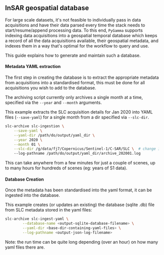 ## InSAR geospatial database

For large scale datasets, it's not feasible to individually pass in data acquisitions and have their data parsed every time the stack needs to start/resume/append processing data.  To this end, `PyGamma` supports indexing data acquisitions into a geospatial temporal database which keeps a record of all the data acquisitions available, their geospatial metadata, and indexes them in a way that's optimal for the workflow to query and use.

This guide explains how to generate and maintain such a database.

#### Metadata YAML extraction

The first step in creating the database is to extract the appropriate metadata from acquisitions into a standardised format, this must be done for all acquisitions you wish to add to the database.

The archiving script currently only archives a single month at a time, specified via the `--year` and `--month` arguments.

This example extracts the SLC acquisition details for Jan 2020 into YAML files (`--save-yaml`) for a single month from a dir specified via `--slc-dir`.

```BASH
slc-archive slc-ingestion \
    --save-yaml \
    --yaml-dir /path/do/output/yaml_dir \
    --year 2020 \
    --month 01 \
    --slc-dir /g/data/fj7/Copernicus/Sentinel-1/C-SAR/SLC \  # change if required
    --log-pathname /path/do/output/yaml_dir/archive_202001.log
```

This can take anywhere from a few minutes for just a couple of scenes, up to many hours for hundreds of scenes (eg: years of S1 data).

#### Database Creation

Once the metadata has been standardised into the yaml format, it can be ingested into the database.

This example creates (or updates an existing) the database (sqlite .db) file from SLC metadata stored in the yaml files:

```BASH
slc-archive slc-ingest-yaml \
        --database-name <output-sqlite-database-filename> \
        --yaml-dir <base-dir-containing-yaml-files> \
        --log-pathname <output-json-log-filename>
```

Note: the run time can be quite long depending (over an hour) on how many yaml files there are.
